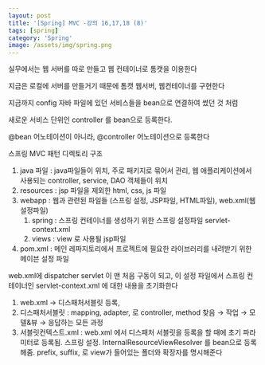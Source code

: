 ```yaml
---
layout: post
title: '[Spring] MVC -강의 16,17,18 (8)'
tags: [spring]
category: 'Spring'
image: /assets/img/spring.png
---
```

실무에서는 웹 서버를 따로 만들고 웹 컨테이너로 톰캣을 이용한다

지금은 로컬에 서버를 만들거기 때문에 톰캣 웹서버, 웹컨테이너를 구현한다

지금까지 config 자바 파일에 있던 서비스들을 bean으로 연결하여 썼던 것 처럼

새로운 서비스 단위인 controller 를 bean으로 등록한다.

@bean 어노테이션이 아니라, @controller 어노테이션으로 등록한다

 스프링 MVC 패턴 디렉토리 구조

1. java 파일 : java파일들이 위치, 주로 패키지로 묶어서 관리, 웹 애플리케이션에서 사용되는 controller, service, DAO 객체들이 위치
2. resources : jsp 파일을 제외한 html, css, js 파일
3. webapp : 웹과 관련된 파일들 (스프링 설정, JSP파일, HTML파일), web.xml(웹설정파일) 
    1. spring : 스프링 컨테이너를 생성하기 위한 스프링 설정파일 servlet-context.xml
    2. views : view 로 사용될 jsp파일
4. pom.xml : 메인 레파지토리에서 프로젝트에 필요한 라이브러리를 내려받기 위한 메이븐 설정 파일

web.xml에 dispatcher servlet 이 맨 처음 구동이 되고, 이 설정 파일에서 스프링 컨테이너인 servlet-context.xml 에 대한 내용을 초기화한다

1. web.xml  → 디스패처서블릿 등록,
2. 디스패처서블릿 : mapping, adapter, 로 controller, method 찾음 → 작업 → 모델&뷰 → 응답하는 모든 과정
3. 서블릿컨텍스트.xml : web.xml 에서 디스패처 서블릿을 등록을 할 때에 초기 파라미터로 등록됨. 스프링 설정. InternalResourceViewResolver 를 bean으로 등록해줌. prefix, suffix, 로 view가 들어있는 폴더와 확장자를 명시해준다